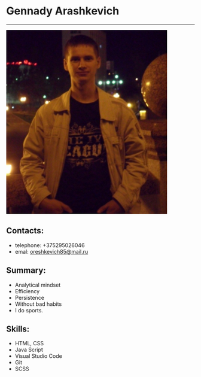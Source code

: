 # Gennady Arashkevich

---

![photo](./c.png)
## Contacts:

- telephone: +375295026046
- emal: oreshkevich85@mail.ru

## Summary:

- Analytical mindset
- Efficiency
- Persistence
- Without bad habits
- I do sports.

## Skills:

- HTML, CSS
- Java Script
- Visual Studio Code
- Git
- SCSS